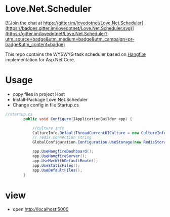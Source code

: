 # Love.Net.Scheduler

[![Join the chat at https://gitter.im/lovedotnet/Love.Net.Scheduler](https://badges.gitter.im/lovedotnet/Love.Net.Scheduler.svg)](https://gitter.im/lovedotnet/Love.Net.Scheduler?utm_source=badge&utm_medium=badge&utm_campaign=pr-badge&utm_content=badge)

This repo contains the WYSWYG task scheduler based on [Hangfire](http://hangfire.io/) implementation for Asp.Net Core.

# Usage

- copy  files in project Host
- Install-Package Love.Net.Scheduler
- Change config in file Startup.cs
```csharp
//startup.cs
        public void Configure(IApplicationBuilder app) {

            //culture info
            CultureInfo.DefaultThreadCurrentUICulture = new CultureInfo("en-US");
            // redis connection string
            GlobalConfiguration.Configuration.UseStorage(new RedisStorage("127.0.0.1:6379"));

            app.UseHangfireDashboard();
            app.UseHangfireServer();
            app.UseMvcWithDefaultRoute();
            app.UseStaticFiles();
            app.UseDefaultFiles();
        }

```

# view
- open [http://localhost:5000]()
